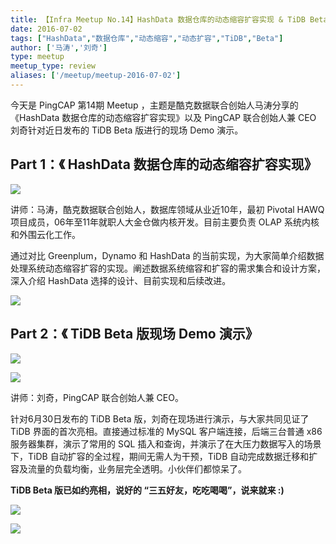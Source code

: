 ```yaml
---
title: 【Infra Meetup No.14】HashData 数据仓库的动态缩容扩容实现 & TiDB Beta 版现场演示
date: 2016-07-02
tags: ["HashData","数据仓库","动态缩容","动态扩容","TiDB","Beta"]
author: ['马涛','刘奇']
type: meetup
meetup_type: review
aliases: ['/meetup/meetup-2016-07-02']
---
```


今天是 PingCAP 第14期 Meetup ，主题是酷克数据联合创始人马涛分享的《HashData 数据仓库的动态缩容扩容实现》以及 PingCAP 联合创始人兼 CEO 刘奇针对近日发布的 TiDB Beta 版进行的现场 Demo 演示。

## Part 1：《 HashData 数据仓库的动态缩容扩容实现》

![](https://upload-images.jianshu.io/upload_images/542677-99ab6b5c0d0ea2ec?imageMogr2/auto-orient/strip%7CimageView2/2/w/1240)

讲师：马涛，酷克数据联合创始人，数据库领域从业近10年，最初 Pivotal HAWQ 项目成员，06年至11年就职人大金仓做内核开发。目前主要负责 OLAP 系统内核和外围云化工作。

通过对比 Greenplum，Dynamo 和 HashData 的当前实现，为大家简单介绍数据处理系统动态缩容扩容的实现。阐述数据系统缩容和扩容的需求集合和设计方案，深入介绍 HashData 选择的设计、目前实现和后续改进。

![](https://upload-images.jianshu.io/upload_images/542677-818f8f5490873cd7?imageMogr2/auto-orient/strip%7CimageView2/2/w/1240)

## Part 2：《 TiDB Beta 版现场 Demo 演示》

![](https://upload-images.jianshu.io/upload_images/542677-4b6684027cebec07?imageMogr2/auto-orient/strip%7CimageView2/2/w/1240)

![](https://upload-images.jianshu.io/upload_images/542677-34a10edc76230432?imageMogr2/auto-orient/strip%7CimageView2/2/w/1240)

讲师：刘奇，PingCAP 联合创始人兼 CEO。

针对6月30日发布的 TiDB Beta 版，刘奇在现场进行演示，与大家共同见证了 TiDB 界面的首次亮相。直接通过标准的 MySQL 客户端连接，后端三台普通 x86 服务器集群，演示了常用的 SQL 插入和查询，并演示了在大压力数据写入的场景下，TiDB 自动扩容的全过程，期间无需人为干预，TiDB 自动完成数据迁移和扩容及流量的负载均衡，业务层完全透明。小伙伴们都惊呆了。

**TiDB Beta 版已如约亮相，说好的 “三五好友，吃吃喝喝”，说来就来 :)**

![](https://upload-images.jianshu.io/upload_images/542677-8207e7bf308de203?imageMogr2/auto-orient/strip%7CimageView2/2/w/1240)

![](https://upload-images.jianshu.io/upload_images/542677-65e4cc15ae29de2c?imageMogr2/auto-orient/strip%7CimageView2/2/w/1240)

